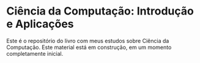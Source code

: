 # Ciência da Computação: Introdução e Aplicações

Este é o repositório do livro com meus estudos sobre Ciência da Computação. Este material está em construção, em um momento completamente inicial.
